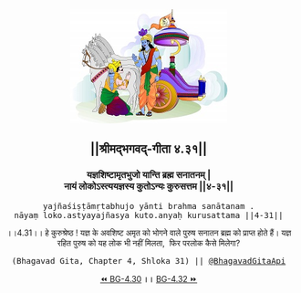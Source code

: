 <center><img src="../../asset/BG.png" alt="#API #bhagavadgitaapi #slok #nodejs #js #api #gitaapi #krishna #hinduism #vedic #ISKCON #shreemadbhagavadgita #technology"/>
<h2>||श्रीमद्‍भगवद्‍-गीता ४.३१||</h2>
<h3>यज्ञशिष्टामृतभुजो यान्ति ब्रह्म सनातनम् |<br/>नायं लोकोऽस्त्ययज्ञस्य कुतोऽन्यः कुरुसत्तम ||४-३१||</h3>
<pre>yajñaśiṣṭāmṛtabhujo yānti brahma sanātanam .<br/>nāyaṃ loko.astyayajñasya kuto.anyaḥ kurusattama ||4-31||</pre>
<p>।।4.31।। हे कुरुश्रेष्ठ ! यज्ञ के अवशिष्ट अमृत को भोगने वाले पुरुष सनातन ब्रह्म को प्राप्त होते हैं। यज्ञ रहित पुरुष को यह लोक भी नहीं मिलता,  फिर परलोक कैसे मिलेगा?</p>
<pre>(Bhagavad Gita, Chapter 4, Shloka 31) || <a href="https://twitter.com/bhagavadgitaapi">@BhagavadGitaApi</a></pre><a href="../../4/30">⏪  BG-4.30</a><b>        ।।        </b><a href="../../4/32">BG-4.32  ⏩</a></center>
